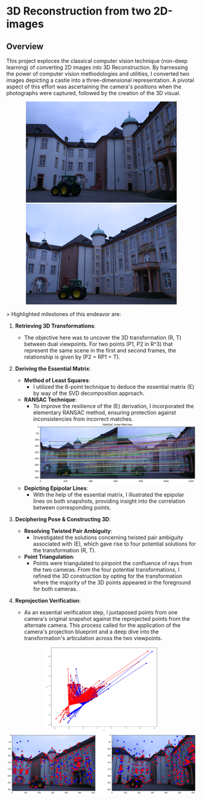 # 3D Reconstruction from two 2D-images

## Overview

This project exploces the classical computer vision technique (non-deep learning) of converting 2D images into 3D Reconstruction. By harnessing the power of computer vision methodologies and utilities, I converted two images depicting a castle into a three-dimensional representation. A pivotal aspect of this effort was ascertaining the camera's positions when the photographs were captured, followed by the creation of the 3D visual.
<p align="center">
  <img src="https://github.com/satyajeetburla/3D-Reconstruction-from-two-2D-images/blob/main/img/img1.png" width="400" />
  <img src="https://github.com/satyajeetburla/3D-Reconstruction-from-two-2D-images/blob/main/img/img2.png" width="400" /> 
</p>>
Highlighted milestones of this endeavor are:

1. **Retrieving 3D Transformations**: 
   - The objective here was to uncover the 3D transformation (R, T) between dual viewpoints. For two points \(P1, P2 in R^3\) that represent the same scene in the first and second frames, the relationship is given by \(P2 = RP1 + T\).

2. **Deriving the Essential Matrix**:
   - **Method of Least Squares**: 
     - I utilized the 8-point technique to deduce the essential matrix \(E\) by way of the SVD decomposition approach.
   - **RANSAC Technique**: 
     - To improve the resilience of the \(E\) derivation, I incorporated the elementary RANSAC method, ensuring protection against inconsistencies from incorrect matches.
     ![Description of Image](https://github.com/satyajeetburla/3D-Reconstruction-from-two-2D-images/blob/main/img/img3.png)
   - **Depicting Epipolar Lines**: 
     - With the help of the essential matrix, I illustrated the epipolar lines on both snapshots, providing insight into the correlation between corresponding points.

3. **Deciphering Pose & Constructing 3D**:
   - **Resolving Twisted Pair Ambiguity**: 
     - Investigated the solutions concerning twisted pair ambiguity associated with \(E\), which gave rise to four potential solutions for the transformation (R, T).
   - **Point Triangulation**: 
     - Points were triangulated to pinpoint the confluence of rays from the two cameras. From the four potential transformations, I refined the 3D construction by opting for the transformation where the majority of the 3D points appeared in the foreground for both cameras.

4. **Reprojection Verification**: 
   - As an essential verification step, I juxtaposed points from one camera's original snapshot against the reprojected points from the alternate camera. This process called for the application of the camera's projection blueprint and a deep dive into the transformation's articulation across the two viewpoints.
<p align="center">
  <img src="https://github.com/satyajeetburla/3D-Reconstruction-from-two-2D-images/blob/main/img/img4.png" width="300" />
  <img src="https://github.com/satyajeetburla/3D-Reconstruction-from-two-2D-images/blob/main/img/img5.png" width="600" /> 
</p>     
